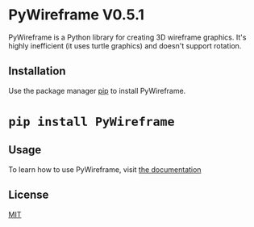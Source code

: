PyWireframe V0.5.1
===========

PyWireframe is a Python library for creating 3D wireframe graphics. It's highly
inefficient (it uses turtle graphics) and doesn't support rotation.

Installation
------------

Use the package manager [pip](https://pip.pypa.io/en/stable/) to install
PyWireframe.

# `pip install PyWireframe`

Usage
-----
To learn how to use PyWireframe, visit [the documentation](https://pywireframe.readthedocs.io)

License
-------

[MIT](https://choosealicense.com/licenses/mit/)
